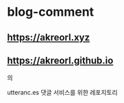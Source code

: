 # blog-comment

## https://akreorl.xyz
## https://akreorl.github.io 
의

utteranc.es 댓글 서비스를 위한 레포지토리 
